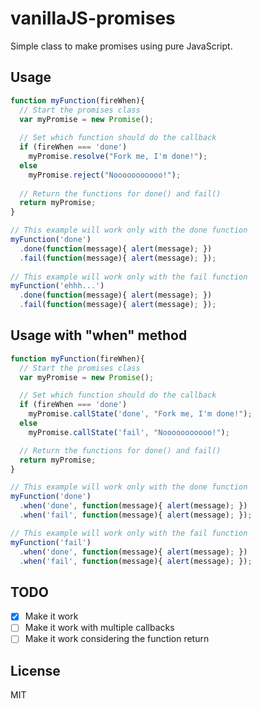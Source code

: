 # vanillaJS-promises
Simple class to make promises using pure JavaScript.

## Usage
```javascript
function myFunction(fireWhen){
  // Start the promises class
  var myPromise = new Promise();
  
  // Set which function should do the callback
  if (fireWhen === 'done')
    myPromise.resolve("Fork me, I'm done!");
  else
    myPromise.reject("Nooooooooooo!");
  
  // Return the functions for done() and fail()
  return myPromise;
}

// This example will work only with the done function
myFunction('done')
  .done(function(message){ alert(message); })
  .fail(function(message){ alert(message); });
  
// This example will work only with the fail function
myFunction('ehhh...')
  .done(function(message){ alert(message); })
  .fail(function(message){ alert(message); });
```
## Usage with "when" method
```javascript
function myFunction(fireWhen){
  // Start the promises class
  var myPromise = new Promise();

  // Set which function should do the callback
  if (fireWhen === 'done')
    myPromise.callState('done', "Fork me, I'm done!");
  else
    myPromise.callState('fail', "Nooooooooooo!");

  // Return the functions for done() and fail()
  return myPromise;
}

// This example will work only with the done function
myFunction('done')
  .when('done', function(message){ alert(message); })
  .when('fail', function(message){ alert(message); });

// This example will work only with the fail function
myFunction('fail')
  .when('done', function(message){ alert(message); })
  .when('fail', function(message){ alert(message); });
```

## TODO
- [x] Make it work
- [ ] Make it work with multiple callbacks
- [ ] Make it work considering the function return

## License
MIT
